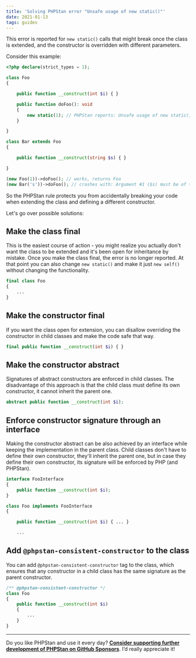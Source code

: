 ```yaml
---
title: 'Solving PHPStan error "Unsafe usage of new static()"'
date: 2021-01-13
tags: guides
---
```


This error is reported for `new static()` calls that might break once the class is extended, and the constructor is overridden with different parameters.

Consider this example:

```php
<?php declare(strict_types = 1);

class Foo
{

    public function __construct(int $i) { }

    public function doFoo(): void
    {
        new static(1); // PHPStan reports: Unsafe usage of new static()
    }

}

class Bar extends Foo
{

    public function __construct(string $s) { }

}

(new Foo(1))->doFoo(); // works, returns Foo
(new Bar('s'))->doFoo(); // crashes with: Argument #1 ($s) must be of type string, int given
```

So the PHPStan rule protects you from accidentally breaking your code when extending the class and defining a different constructor.

Let's go over possible solutions:

Make the class final
------------------------

This is the easiest course of action - you might realize you actually don't want the class to be extended and it's been open for inheritance by mistake. Once you make the class final, the error is no longer reported. At that point you can also change `new static()` and make it just `new self()` without changing the functionality.

```php
final class Foo
{
    ...
}
```

Make the constructor final
------------------------

If you want the class open for extension, you can disallow overriding the constructor in child classes and make the code safe that way.

```php
final public function __construct(int $i) { }
```

Make the constructor abstract
------------------------

Signatures of abstract constructors are enforced in child classes. The disadvantage of this approach is that the child class must define its own constructor, it cannot inherit the parent one.

```php
abstract public function __construct(int $i);
```

Enforce constructor signature through an interface
------------------------

Making the constructor abstract can be also achieved by an interface while keeping the implementation in the parent class. Child classes don't have to define their own constructor, they'll inherit the parent one, but in case they define their own constructor, its signature will be enforced by PHP (and PHPStan).

```php
interface FooInterface
{
    public function __construct(int $i);
}

class Foo implements FooInterface
{

    public function __construct(int $i) { ... }

    ...
```

Add `@phpstan-consistent-constructor` to the class
------------------------

You can add `@phpstan-consistent-constructor` tag to the class, which ensures that any constructor in a child class has the same signature as the parent constructor.

```php
/** @phpstan-consistent-constructor */
class Foo
{
    public function __construct(int $i)
    {
        ...
    }
}
```

---

Do you like PHPStan and use it every day? [**Consider supporting further development of PHPStan on GitHub Sponsors**](https://github.com/sponsors/ondrejmirtes/). I’d really appreciate it!
